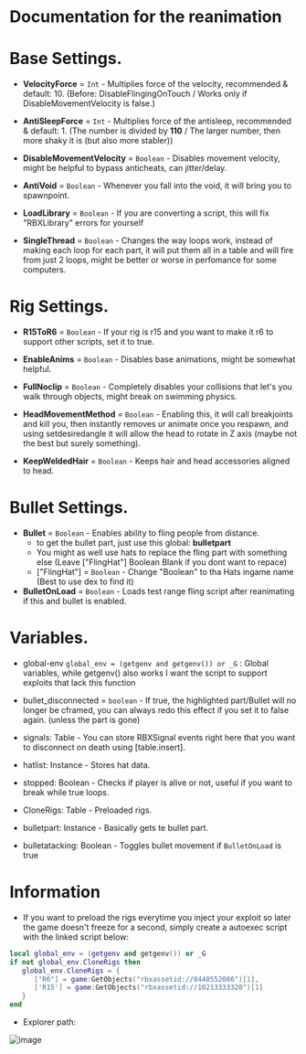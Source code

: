 Documentation for the reanimation
===============

# Base Settings.
   - __VelocityForce__ = `Int` - Multiplies force of the velocity, recommended & default: 10. (Before: DisableFlingingOnTouch / Works only if DisableMovementVelocity is false.)  
   
   - __AntiSleepForce__ = `Int` - Multiplies force of the antisleep, recommended & default: 1. (The number is divided by **110** / The larger number, then more shaky it is (but also more stabler))  
   
   - __DisableMovementVelocity__ = `Boolean` - Disables movement velocity, might be helpful to bypass anticheats, can jitter/delay. 
   
   - __AntiVoid__ = `Boolean` - Whenever you fall into the void, it will bring you to spawnpoint.  
   
   - __LoadLibrary__ = `Boolean` - If you are converting a script, this will fix "RBXLibrary" errors for yourself
   
   - __SingleThread__ = `Boolean` - Changes the way loops work, instead of making each loop for each part, it will put them all in a table and will fire from just 2 loops, might be better or worse in perfomance for some computers.  
   
# Rig Settings.
   - __R15ToR6__ = `Boolean` - If your rig is r15 and you want to make it r6 to support other scripts, set it to true.  
  
   - __EnableAnims__ = `Boolean` - Disables base animations, might be somewhat helpful.
  
   - __FullNoclip__ = `Boolean` - Completely disables your collisions that let's you walk through objects, might break on swimming physics. 
  
   - __HeadMovementMethod__ = `Boolean` - Enabling this, it will call breakjoints and kill you, then instantly removes ur animate once you respawn, and using setdesiredangle it will allow the head to rotate in Z axis (maybe not the best but surely something).
    
   - __KeepWeldedHair__ = `Boolean` - Keeps hair and head accessories aligned to head.
  
# Bullet Settings.
   - __Bullet__ = `Boolean` - Enables ability to fling people from distance.
      - to get the bullet part, just use this global: __bulletpart__
      - You might as well use hats to replace the fling part with something else (Leave ["FlingHat"] Boolean Blank if you dont want to repace)
      - ["FlingHat"] = `Boolean` - Change "Boolean" to tha Hats ingame name (Best to use dex to find it)
   - __BulletOnLoad__ = `Boolean` - Loads test range fling script after reanimating if this and bullet is enabled.


# Variables.
   - global-env `global_env = (getgenv and getgenv()) or _G` : Global variables, while getgenv() also works I want the script to support exploits that lack this function  
     
   - bullet_disconnected = `boolean` - If true, the highlighted part/Bullet will no longer be cframed, you can always redo this effect if you set it to false again. (unless the part is gone) 
     
   - signals: Table - You can store RBXSignal events right here that you want to disconnect on death using [table.insert].  
     
   - hatlist: Instance - Stores hat data.
     
   - stopped: Boolean - Checks if player is alive or not, useful if you want to break while true loops.  
     
   - CloneRigs: Table - Preloaded rigs.   
     
   - bulletpart: Instance -  Basically gets te bullet part.   
  
   - bulletatacking: Boolean - Toggles bullet movement if `BulletOnLoad` is true
   
# Information
- If you want to preload the rigs everytime you inject your exploit so later the game doesn't freeze for a second, simply create a autoexec script with the linked script below:
```lua
local global_env = (getgenv and getgenv()) or _G
if not global_env.CloneRigs then
   global_env.CloneRigs = {
      ["R6"] = game:GetObjects("rbxassetid://8440552086")[1],
      ['R15'] = game:GetObjects("rbxassetid://10213333320")[1]
   }
end
```  
  
- Explorer path:  

![image](https://user-images.githubusercontent.com/121241384/216994252-cd8634b6-073b-484e-9fd2-000b9051babf.png)


